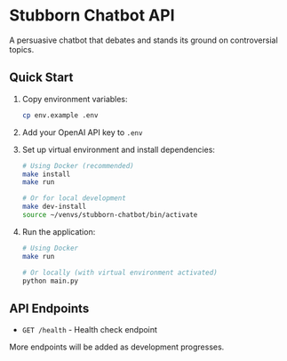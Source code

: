 # Stubborn Chatbot API

A persuasive chatbot that debates and stands its ground on controversial topics.

## Quick Start

1. Copy environment variables:

   ```bash
   cp env.example .env
   ```

2. Add your OpenAI API key to `.env`

3. Set up virtual environment and install dependencies:

   ```bash
   # Using Docker (recommended)
   make install
   make run

   # Or for local development
   make dev-install
   source ~/venvs/stubborn-chatbot/bin/activate
   ```

4. Run the application:
   ```bash
   # Using Docker
   make run

   # Or locally (with virtual environment activated)
   python main.py
   ```

## API Endpoints

- `GET /health` - Health check endpoint

More endpoints will be added as development progresses.
